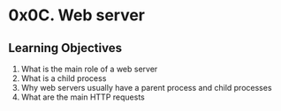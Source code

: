 # 0x0C. Web server

## Learning Objectives
1. What is the main role of a web server
2. What is a child process
3. Why web servers usually have a parent process and child processes
4. What are the main HTTP requests
